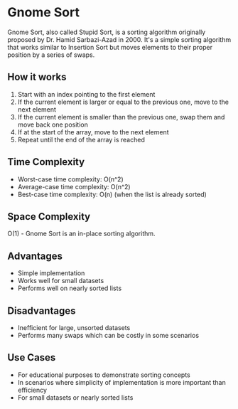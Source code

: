 # Gnome Sort

Gnome Sort, also called Stupid Sort, is a sorting algorithm originally proposed by Dr. Hamid Sarbazi-Azad in 2000. It's a simple sorting algorithm that works similar to Insertion Sort but moves elements to their proper position by a series of swaps.

## How it works

1. Start with an index pointing to the first element
2. If the current element is larger or equal to the previous one, move to the next element
3. If the current element is smaller than the previous one, swap them and move back one position
4. If at the start of the array, move to the next element
5. Repeat until the end of the array is reached

## Time Complexity

- Worst-case time complexity: O(n^2)
- Average-case time complexity: O(n^2)
- Best-case time complexity: O(n) (when the list is already sorted)

## Space Complexity

O(1) - Gnome Sort is an in-place sorting algorithm.

## Advantages

- Simple implementation
- Works well for small datasets
- Performs well on nearly sorted lists

## Disadvantages

- Inefficient for large, unsorted datasets
- Performs many swaps which can be costly in some scenarios

## Use Cases

- For educational purposes to demonstrate sorting concepts
- In scenarios where simplicity of implementation is more important than efficiency
- For small datasets or nearly sorted lists